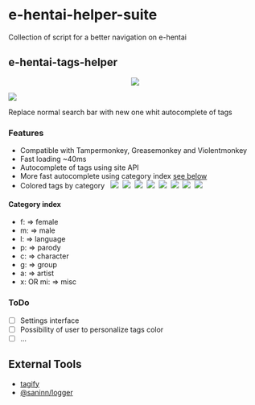 # e-hentai-helper-suite

Collection of script for a better navigation on e-hentai

## e-hentai-tags-helper

<p align="center">
  <img src="/docs/tag-helper.gif?raw=true" />
</p>

![](/docs/tag-helper.gif)

Replace normal search bar with new one whit autocomplete of tags

### Features
* Compatible with Tampermonkey, Greasemonkey and Violentmonkey
* Fast loading ~40ms
* Autocomplete of tags using site API
* More fast autocomplete using category index [see below](#Category-index)
* Colored tags by category &nbsp;
![](https://img.shields.io/static/v1?label=&message=female&color=f75e56)&nbsp;
![](https://img.shields.io/static/v1?label=&message=male&color=374eb3)&nbsp;
![](https://img.shields.io/static/v1?label=&message=language&color=0eac10)&nbsp;
![](https://img.shields.io/static/v1?label=&message=parody&color=902cdd)&nbsp;
![](https://img.shields.io/static/v1?label=&message=character&color=db75d5)&nbsp;
![](https://img.shields.io/static/v1?label=&message=group&color=f09e19)&nbsp;
![](https://img.shields.io/static/v1?label=&message=artist&color=d3d303)&nbsp;
![](https://img.shields.io/static/v1?label=&message=misc&color=808080)

#### Category index
- f: => female
- m: => male
- l: => language
- p: => parody
- c: => character
- g: => group
- a: => artist
- x: OR mi: => misc

### ToDo
- [ ] Settings interface
- [ ] Possibility of user to personalize tags color
- [ ] ...

## External Tools

- [tagify](https://github.com/yairEO/tagify)
- [@saninn/logger](https://github.com/distante/saninn-logger)
